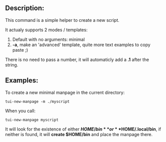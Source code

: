 Description:
------------

This command is a simple helper to create a new script.

It actualy supports 2 modes / templates:

1. Default with no arguments: minimal
2. **-a**, make an 'advanced' template, quite more text examples to copy paste ;)

There is no need to pass a number, it will automaticly add a **.1** after the string.


Examples:
---------

To create a new minimal manpage in the current directory:

	tui-new-manpage -m ./myscript
	
When you call:

	tui-new-manpage myscript

It will look for the existence of either **$HOME/bin** or **$HOME/.local/bin**, if neither is found, it will **create $HOME/bin** and place the manpage there.